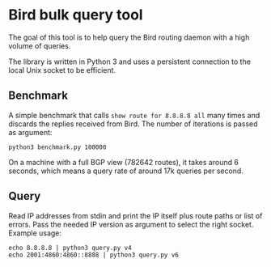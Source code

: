 # Bird bulk query tool

The goal of this tool is to help query the Bird routing daemon with a high volume
of queries.

The library is written in Python 3 and uses a persistent connection to the local Unix
socket to be efficient.

## Benchmark

A simple benchmark that calls `show route for 8.8.8.8 all` many times
and discards the replies received from Bird.  The number of iterations is passed as argument:

    python3 benchmark.py 100000

On a machine with a full BGP view (782642 routes), it takes around 6 seconds, which means
a query rate of around 17k queries per second.

## Query

Read IP addresses from stdin and print the IP itself plus route paths or list of errors. Pass 
the needed IP version as argument to select the right socket. Example usage:

    echo 8.8.8.8 | python3 query.py v4
    echo 2001:4860:4860::8888 | python3 query.py v6
